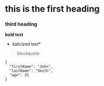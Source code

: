 # this is the first heading
### third heading
**bold text**    
* italicized text*    
> blockquote  



```
{
  "firstName": "John",
  "lastName": "Smith",
  "age": 25
}
```  





